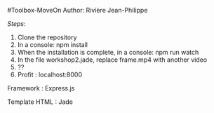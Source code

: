 #Toolbox-MoveOn
Author: Rivière Jean-Philippe


*Steps*:
1) Clone the repository
2) In a console: npm install
3) When the installation is complete, in a console: npm run watch
4) In the file workshop2.jade, replace frame.mp4 with another video
5) ??
6) Profit :  localhost:8000



Framework : Express.js

Template HTML : Jade